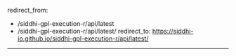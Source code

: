 redirect_from:
  - /siddhi-gpl-execution-r/api/latest
  - /siddhi-gpl-execution-r/api/latest/
redirect_to: https://siddhi-io.github.io/siddhi-gpl-execution-r/api/latest/
---
